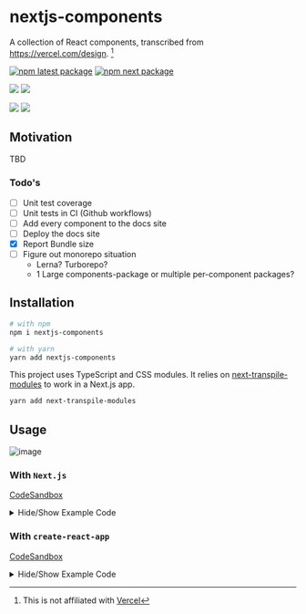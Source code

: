 # nextjs-components

A collection of React components, transcribed from https://vercel.com/design. [^1]

[^1]: This is not affiliated with [Vercel](https://vercel.com)

[![npm latest package](https://img.shields.io/npm/v/nextjs-components/latest.svg)](https://www.npmjs.com/package/nextjs-components) [![npm next package](https://img.shields.io/npm/v/nextjs-components/next.svg)](https://www.npmjs.com/package/nextjs-components)

![](https://badgen.net/bundlephobia/min/nextjs-components) ![](https://badgen.net/bundlephobia/minzip/nextjs-components)

![](https://badgen.net/bundlephobia/dependency-count/nextjs-components) ![](https://badgen.net/bundlephobia/tree-shaking/nextjs-components)

## Motivation

TBD

### Todo's

- [ ] Unit test coverage
- [ ] Unit tests in CI (Github workflows)
- [ ] Add every component to the docs site
- [ ] Deploy the docs site
- [x] Report Bundle size
- [ ] Figure out monorepo situation
  - Lerna? Turborepo?
  - 1 Large components-package or multiple per-component packages?

## Installation

```bash
# with npm
npm i nextjs-components
```

```bash
# with yarn
yarn add nextjs-components
```

This project uses TypeScript and CSS modules. It relies on [next-transpile-modules](https://github.com/martpie/next-transpile-modules) to work in a Next.js app.

```bash
yarn add next-transpile-modules
```

## Usage

![image](https://user-images.githubusercontent.com/26389321/148150047-7c3f530e-cfc5-4f29-8a61-eb08d4397851.png)

### With `Next.js`

[CodeSandbox](https://codesandbox.io/s/nextjs-components-next-t7vil)

<details>
  <summary>Hide/Show Example Code</summary>

Transpile ♻️

```js
// next.config.js
const withTM = require("next-transpile-modules")(["nextjs-components"]);

/**
 * @type {import('next').NextConfig}
 */
const nextConfig = {
  reactStrictMode: true,
};

module.exports = withTM(nextConfig);
```

Import Global CSS 💅

```tsx
// pages/_app.tsx
import "nextjs-components/dist/styles/globals.css";

import {
  ThemeContextProvider,
  ToastsProvider,
  ToastArea,
} from "nextjs-components";

function App({ Component, pageProps }) {
  return (
    <ThemeContextProvider>
      <ToastsProvider>
        <Component {...pageProps} />
        <ToastArea />
      </ToastsProvider>
    </ThemeContextProvider>
  );
}

export default App;
```

Import Components 🎉

```tsx
// pages/index.tsx
import {
  Button,
  Checkbox,
  Container,
  fs,
  LoadingDots,
  Spacer,
  Spinner,
  Text,
  useTheme,
  useToasts,
  IconSizeContext,
  Toggle,
} from "nextjs-components";

import { Sun, Moon } from "nextjs-components/dist/icons";

export default function IndexPage() {
  const { selectTheme, isDarkMode } = useTheme();
  const toast = useToasts();

  return (
    <Container center>
      <Container row vcenter>
        <IconSizeContext.Provider value={{ size: 18 }}>
          <Sun />
          <Spacer x={0.4} />
          <Toggle
            checked={isDarkMode}
            onChange={(checked) => {
              selectTheme(checked ? "dark" : "light");
              toast.current.message(
                `Theme has been set to ${checked ? "dark" : "light"}`
              );
            }}
          />
          <Spacer x={0.4} />
          <Moon />
        </IconSizeContext.Provider>
      </Container>
      <Text h1 noMargin>
        Hello World
      </Text>
      <Text h2 noMargin>
        Hello World
      </Text>
      <Text h3 noMargin>
        Hello World
      </Text>

      <Spacer />

      <fs.Fieldset>
        <fs.Content>
          <fs.Title>The Holland Lop Jumped over the Fence</fs.Title>
          <fs.Subtitle>The Holland Lop Jumped over the Fence</fs.Subtitle>
        </fs.Content>
        <fs.Footer>
          <fs.Footer.Status>
            The Holland lop Jumped over the Fence
            <Spacer />
          </fs.Footer.Status>
          <fs.Footer.Actions>
            <Button size="small">Action</Button>
          </fs.Footer.Actions>
        </fs.Footer>
      </fs.Fieldset>

      <Spacer />
      <Button>A button!</Button>
      <Spacer />
      <Checkbox>A checkbox</Checkbox>
      <Spacer />
      <LoadingDots size={8} />
      <Spacer />
      <Spinner />
    </Container>
  );
}
```

</details>

### With `create-react-app`

[CodeSandbox](https://codesandbox.io/s/nextjs-components-zhbkv)

<details>
  <summary>Hide/Show Example Code</summary>

```jsx
// index.js
import { StrictMode } from "react";
import ReactDOM from "react-dom";

import "nextjs-components/dist/styles/globals.css";

import {
  ThemeContextProvider,
  ToastsProvider,
  ToastArea,
} from "nextjs-components";

import App from "./App";

const rootElement = document.getElementById("root");
ReactDOM.render(
  <StrictMode>
    <ThemeContextProvider>
      <ToastsProvider>
        <App />
        <ToastArea />
      </ToastsProvider>
    </ThemeContextProvider>
  </StrictMode>,
  rootElement
);
```

```jsx
// App.js
import {
  Button,
  Checkbox,
  Container,
  fs,
  LoadingDots,
  Spacer,
  Spinner,
  Text,
  useTheme,
  useToasts,
  IconSizeContext,
  Toggle,
} from "nextjs-components";

import { Sun, Moon } from "nextjs-components/dist/icons";

export default function App() {
  const { selectTheme, isDarkMode } = useTheme();
  const toast = useToasts();

  return (
    <Container center>
      <Container row vcenter>
        <IconSizeContext.Provider value={{ size: 18 }}>
          <Sun />
          <Spacer x={0.4} />
          <Toggle
            checked={isDarkMode}
            onChange={(checked) => {
              selectTheme(checked ? "dark" : "light");
              toast.current.message(
                `Theme has been set to ${checked ? "dark" : "light"}`
              );
            }}
          />
          <Spacer x={0.4} />
          <Moon />
        </IconSizeContext.Provider>
      </Container>
      <Text h1 noMargin>
        Hello World
      </Text>
      <Text h2 noMargin>
        Hello World
      </Text>
      <Text h3 noMargin>
        Hello World
      </Text>

      <Spacer />

      <fs.Fieldset>
        <fs.Content>
          <fs.Title>The Holland Lop Jumped over the Fence</fs.Title>
          <fs.Subtitle>The Holland Lop Jumped over the Fence</fs.Subtitle>
        </fs.Content>
        <fs.Footer>
          <fs.Footer.Status>
            The Holland lop Jumped over the Fence
            <Spacer />
          </fs.Footer.Status>
          <fs.Footer.Actions>
            <Button size="small">Action</Button>
          </fs.Footer.Actions>
        </fs.Footer>
      </fs.Fieldset>

      <Spacer />
      <Button>A button!</Button>
      <Spacer />
      <Checkbox>A checkbox</Checkbox>
      <Spacer />
      <LoadingDots size={8} />
      <Spacer />
      <Spinner />
    </Container>
  );
}
```

</details>
